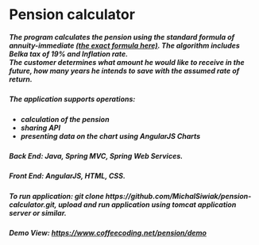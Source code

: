# Pension calculator
<h5>The program calculates the pension using the standard formula of annuity-immediate <a
                                href="https://en.wikipedia.org/wiki/Annuity" target="_blank">(the exact formula
                            here)</a>. The algorithm
                            includes Belka tax of 19% and Inflation rate. <br>The customer determines what amount he
                            would like to receive in the future, how many years he intends to save with the assumed rate
                            of return.</h5>
                        <h5>The application supports operations:</h5>
                        <h5>
                            <ul>
                                <li>calculation of the pension</li>
                                <li>sharing API</li>
                                <li>presenting data on the chart using AngularJS Charts</li>
                            </ul>
                        </h5>
                        <h5><b>Back End: </b>Java, Spring MVC, Spring Web Services.</h5>
                        <h5><b>Front End: </b>AngularJS, HTML, CSS.</h5>
                        <h5>To run application: git clone
                            https://github.com/MichalSiwiak/pension-calculator.git,
                            upload and run application using tomcat application server or similar.</h5>
                        <h5>Demo View: <a href="https://www.coffeecoding.net/pension/demo">https://www.coffeecoding.net/pension/demo</a>